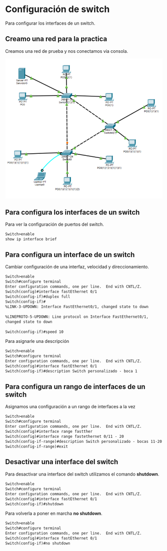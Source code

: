 # Configuración de switch

Para configurar los interfaces de un switch.

## Creamo una red para la practica

Creamos una red de prueba y nos conectamos via consola.

![](Imagenes/Switchs.png)

## Para configura los interfaces de un switch

Para ver la configuración de puertos del switch.

``` cisco ios
Switch>enable
show ip interface brief
```

## Para configura un interface de un switch

Cambiar configuración de una interfaz, velocidad y direccionamiento.

``` cisco ios
Switch>enable
Switch#configure terminal 
Enter configuration commands, one per line.  End with CNTL/Z.
Switch(config)#interface fastEthernet 0/1
Switch(config-if)#duplex full
Switch(config-if)#
%LINK-3-UPDOWN: Interface FastEthernet0/1, changed state to down

%LINEPROTO-5-UPDOWN: Line protocol on Interface FastEthernet0/1, changed state to down

Switch(config-if)#speed 10
```

Para asignarle una descripción

``` cisco ios
Switch>enable
Switch#configure terminal 
Enter configuration commands, one per line.  End with CNTL/Z.
Switch(config)#interface fastEthernet 0/1
Switch(config-if)#description Switch personalizado - boca 1
```

## Para configura un rango de interfaces de un switch

Asignamos una configuración a un rango de interfaces a la vez

``` cisco ios
Switch>enable
Switch#configure terminal 
Enter configuration commands, one per line.  End with CNTL/Z.
Switch(config)#interface range fastther
Switch(config)#interface range fastethernet 0/11 - 20
Switch(config-if-range)#description Switch personalizado - bocas 11-20
Switch(config-if-range)#exit
```

## Desactivar una interface del switch

Para desactivar una interface del switch utilizamos el comando **shutdown**.

``` cisco ios
Switch>enable
Switch#configure terminal 
Enter configuration commands, one per line.  End with CNTL/Z.
Switch(config)#interface fastEthernet 0/1
Switch(config-if)#shutdown
```

Para volverla a poner en marcha **no shutdown**.

``` cisco ios
Switch>enable
Switch#configure terminal 
Enter configuration commands, one per line.  End with CNTL/Z.
Switch(config)#interface fastEthernet 0/1
Switch(config-if)#no shutdown
```
